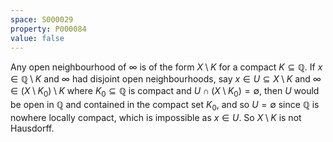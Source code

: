 ```yaml
---
space: S000029
property: P000084
value: false
---
```


Any open neighbourhood of $\infty$ is of the form $X\setminus K$ for a compact $K\subseteq \mathbb{Q}$. If $x\in \mathbb{Q}\setminus K$ and $\infty$ had disjoint open neighbourhoods, say $x\in U\subseteq X\setminus K$ and $\infty\in (X\setminus K_0)\setminus K$ where $K_0\subseteq \mathbb{Q}$ is compact and $U\cap (X\setminus K_0) = \emptyset$, then $U$ would be open in $\mathbb{Q}$ and contained in the compact set $K_0$, and so $U = \emptyset$ since $\mathbb{Q}$ is nowhere locally compact, which is impossible as $x\in U$. So $X\setminus K$ is not Hausdorff.
